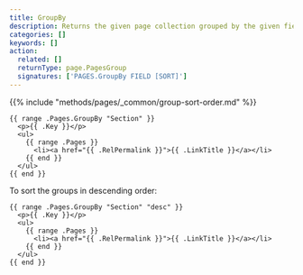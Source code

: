 ```yaml
---
title: GroupBy
description: Returns the given page collection grouped by the given field in ascending order.
categories: []
keywords: []
action:
  related: []
  returnType: page.PagesGroup
  signatures: ['PAGES.GroupBy FIELD [SORT]']
---
```


{{% include "methods/pages/_common/group-sort-order.md" %}}

```go-html-template
{{ range .Pages.GroupBy "Section" }}
  <p>{{ .Key }}</p>
  <ul>
    {{ range .Pages }}
      <li><a href="{{ .RelPermalink }}">{{ .LinkTitle }}</a></li>
    {{ end }}
  </ul>
{{ end }}
```

To sort the groups in descending order:

```go-html-template
{{ range .Pages.GroupBy "Section" "desc" }}
  <p>{{ .Key }}</p>
  <ul>
    {{ range .Pages }}
      <li><a href="{{ .RelPermalink }}">{{ .LinkTitle }}</a></li>
    {{ end }}
  </ul>
{{ end }}
```

